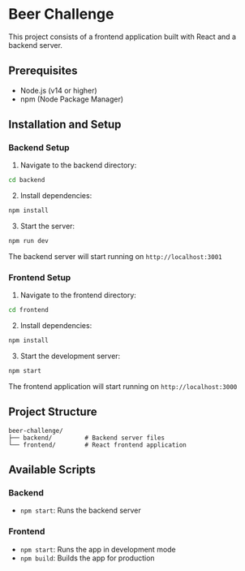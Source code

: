 # Beer Challenge

This project consists of a frontend application built with React and a backend server.

## Prerequisites

- Node.js (v14 or higher)
- npm (Node Package Manager)

## Installation and Setup

### Backend Setup

1. Navigate to the backend directory:

```bash
cd backend
```

2. Install dependencies:

```bash
npm install
```

3. Start the server:

```bash
npm run dev
```

The backend server will start running on `http://localhost:3001`

### Frontend Setup

1. Navigate to the frontend directory:

```bash
cd frontend
```

2. Install dependencies:

```bash
npm install
```

3. Start the development server:

```bash
npm start
```

The frontend application will start running on `http://localhost:3000`

## Project Structure

```
beer-challenge/
├── backend/         # Backend server files
└── frontend/        # React frontend application
```

## Available Scripts

### Backend

- `npm start`: Runs the backend server

### Frontend

- `npm start`: Runs the app in development mode
- `npm build`: Builds the app for production
